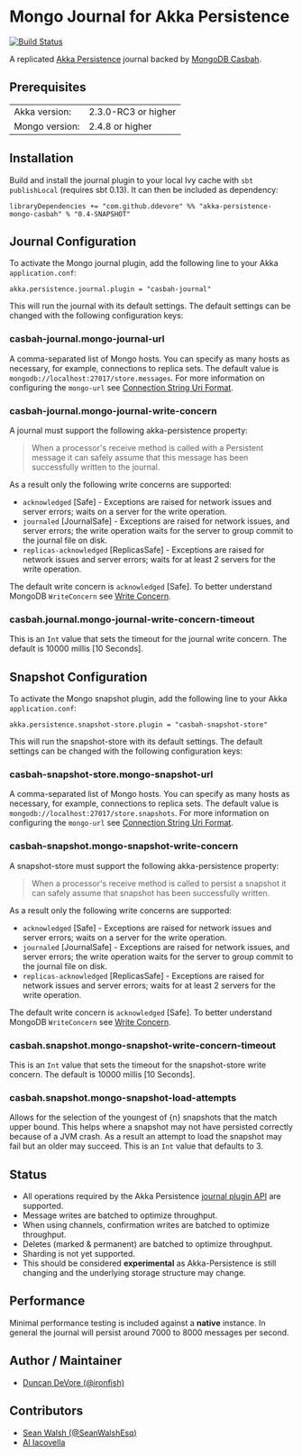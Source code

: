 # Mongo Journal for Akka Persistence

[![Build Status](https://travis-ci.org/ddevore/akka-persistence-mongo.png?branch=master)](https://travis-ci.org/ddevore/akka-persistence-mongo)

A replicated [Akka Persistence](http://doc.akka.io/docs/akka/2.3.0-RC3/scala/persistence.html) journal backed by [MongoDB Casbah](http://mongodb.github.io/casbah/).

## Prerequisites

<table border="0">
  <tr>
    <td>Akka version: </td>
    <td>2.3.0-RC3 or higher</td>
  </tr>
  <tr>
    <td>Mongo version: </td>
    <td>2.4.8 or higher</td>
  </tr>
</table>

## Installation

Build and install the journal plugin to your local Ivy cache with `sbt publishLocal` (requires sbt 0.13). It can then be included as dependency:

    libraryDependencies += "com.github.ddevore" %% "akka-persistence-mongo-casbah" % "0.4-SNAPSHOT"

## Journal Configuration

To activate the Mongo journal plugin, add the following line to your Akka `application.conf`:

    akka.persistence.journal.plugin = "casbah-journal"

This will run the journal with its default settings. The default settings can be changed with the following configuration keys:

### casbah-journal.mongo-journal-url

A comma-separated list of Mongo hosts. You can specify as many hosts as necessary, for example, connections to replica sets. The default value is `mongodb://localhost:27017/store.messages`. For more information on configuring the `mongo-url` see [Connection String Uri Format](http://docs.mongodb.org/manual/reference/connection-string/).

### casbah-journal.mongo-journal-write-concern

A journal must support the following akka-persistence property:

> When a processor's receive method is called with a Persistent message it can safely assume that this message has been successfully written to the journal.

As a result only the following write concerns are supported:

- `acknowledged` [Safe] - Exceptions are raised for network issues and server errors; waits on a server for the write operation.
- `journaled` [JournalSafe] - Exceptions are raised for network issues, and server errors; the write operation waits for the server to group commit to the journal file on disk.
- `replicas-acknowledged` [ReplicasSafe] - Exceptions are raised for network issues and server errors; waits for at least 2 servers for the write operation.

The default write concern is `acknowledged` [Safe]. To better understand MongoDB `WriteConcern` see [Write Concern](http://docs.mongodb.org/manual/core/write-concern/).

### casbah.journal.mongo-journal-write-concern-timeout

This is an `Int` value that sets the timeout for the journal write concern. The default is 10000 millis [10 Seconds].

## Snapshot Configuration

To activate the Mongo snapshot plugin, add the following line to your Akka `application.conf`:

    akka.persistence.snapshot-store.plugin = "casbah-snapshot-store"

This will run the snapshot-store with its default settings. The default settings can be changed with the following configuration keys:

### casbah-snapshot-store.mongo-snapshot-url

A comma-separated list of Mongo hosts. You can specify as many hosts as necessary, for example, connections to replica sets. The default value is `mongodb://localhost:27017/store.snapshots`. For more information on configuring the `mongo-url` see [Connection String Uri Format](http://docs.mongodb.org/manual/reference/connection-string/).

### casbah-snapshot.mongo-snapshot-write-concern

A snapshot-store must support the following akka-persistence property:

> When a processor's receive method is called to persist a snapshot it can safely assume that snapshot has been successfully written.

As a result only the following write concerns are supported:

- `acknowledged` [Safe] - Exceptions are raised for network issues and server errors; waits on a server for the write operation.
- `journaled` [JournalSafe] - Exceptions are raised for network issues, and server errors; the write operation waits for the server to group commit to the journal file on disk.
- `replicas-acknowledged` [ReplicasSafe] - Exceptions are raised for network issues and server errors; waits for at least 2 servers for the write operation.

The default write concern is `acknowledged` [Safe]. To better understand MongoDB `WriteConcern` see [Write Concern](http://docs.mongodb.org/manual/core/write-concern/).

### casbah.snapshot.mongo-snapshot-write-concern-timeout

This is an `Int` value that sets the timeout for the snapshot-store write concern. The default is 10000 millis [10 Seconds].

### casbah.snapshot.mongo-snapshot-load-attempts

Allows for the selection of the youngest of {n} snapshots that the match upper bound. This helps where a snapshot may not have persisted correctly because of a JVM crash. As a result an attempt to load the snapshot may fail but an older may succeed. This is an `Int` value that defaults to 3.

## Status

- All operations required by the Akka Persistence [journal plugin API](http://doc.akka.io/docs/akka/2.3.0-RC3/scala/persistence.html#journal-plugin-api) are supported.
- Message writes are batched to optimize throughput.
- When using channels, confirmation writes are batched to optimize throughput.
- Deletes (marked & permanent) are batched to optimize throughput.
- Sharding is not yet supported.
- This should be considered **experimental** as Akka-Persistence is still changing and the underlying storage structure may change.

## Performance

Minimal performance testing is included against a **native** instance. In general the journal will persist around 7000 to 8000 messages per second.

## Author / Maintainer

- [Duncan DeVore (@ironfish)](https://github.com/ddevore/)

## Contributors

- [Sean Walsh (@SeanWalshEsq)](https://github.com/sean-walsh/)
- [Al Iacovella](https://github.com/aiacovella/)
